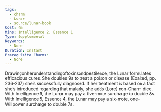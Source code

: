 ```yaml
---
tags:
  - charm
  - Lunar
  - source/lunar-book
Cost: 4m
Mins: Intelligence 2, Essence 1
Type: Supplemental
Keywords:
  - None
Duration: Instant
Prerequisite Charms:
  - None
---
```

Drawingonherunderstandingoftoxinsandpestilence, the Lunar formulates efficacious cures. She doubles 9s to treat a poison or disease (Exalted, pp. 236-237) she’s successfully diagnosed. If her treatment is based on a fact she’s introduced regarding that malady, she adds (Lore) non-Charm dice. With Intelligence 5, the Lunar may pay a five-mote surcharge to double 8s. With Intelligence 5, Essence 4, the Lunar may pay a six-mote, one-Willpower surcharge to double 7s.